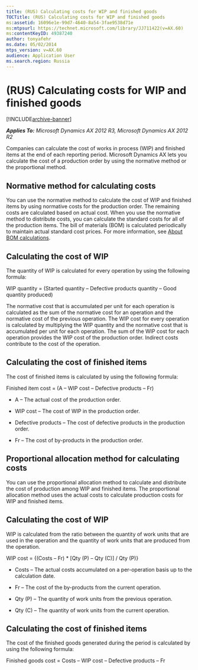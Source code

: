 ```yaml
---
title: (RUS) Calculating costs for WIP and finished goods
TOCTitle: (RUS) Calculating costs for WIP and finished goods
ms:assetid: 16096e1e-99d7-4640-8a54-3fae9538d71e
ms:mtpsurl: https://technet.microsoft.com/library/JJ711422(v=AX.60)
ms:contentKeyID: 49387240
author: tonyafehr
ms.date: 05/02/2014
mtps_version: v=AX.60
audience: Application User
ms.search.region: Russia
---
```


# (RUS) Calculating costs for WIP and finished goods 


[!INCLUDE[archive-banner](includes/archive-banner.md)]


_**Applies To:** Microsoft Dynamics AX 2012 R3, Microsoft Dynamics AX 2012 R2_

Companies can calculate the cost of works in process (WIP) and finished items at the end of each reporting period. Microsoft Dynamics AX lets you calculate the cost of a production order by using the normative method or the proportional method.

## Normative method for calculating costs

You can use the normative method to calculate the cost of WIP and finished items by using normative costs for the production order. The remaining costs are calculated based on actual cost. When you use the normative method to distribute costs, you can calculate the standard costs for all of the production items. The bill of materials (BOM) is calculated periodically to maintain actual standard cost prices. For more information, see [About BOM calculations](about-bom-calculations.md).

## Calculating the cost of WIP

The quantity of WIP is calculated for every operation by using the following formula:

WIP quantity = (Started quantity – Defective products quantity – Good quantity produced)

The normative cost that is accumulated per unit for each operation is calculated as the sum of the normative cost for an operation and the normative cost of the previous operation. The WIP cost for every operation is calculated by multiplying the WIP quantity and the normative cost that is accumulated per unit for each operation. The sum of the WIP cost for each operation provides the WIP cost of the production order. Indirect costs contribute to the cost of the operation.

## Calculating the cost of finished items

The cost of finished items is calculated by using the following formula:

Finished item cost = (A – WIP cost – Defective products – Fr)

  - A – The actual cost of the production order.

  - WIP cost – The cost of WIP in the production order.

  - Defective products – The cost of defective products in the production order.

  - Fr – The cost of by-products in the production order.

## Proportional allocation method for calculating costs

You can use the proportional allocation method to calculate and distribute the cost of production among WIP and finished items. The proportional allocation method uses the actual costs to calculate production costs for WIP and finished items.

## Calculating the cost of WIP

WIP is calculated from the ratio between the quantity of work units that are used in the operation and the quantity of work units that are produced from the operation.

WIP cost = {(Costs – Fr) \* \[Qty (P) – Qty (C)\] / Qty (P)}

  - Costs – The actual costs accumulated on a per-operation basis up to the calculation date.

  - Fr – The cost of the by-products from the current operation.

  - Qty (P) – The quantity of work units from the previous operation.

  - Qty (C) – The quantity of work units from the current operation.

## Calculating the cost of finished items

The cost of the finished goods generated during the period is calculated by using the following formula:

Finished goods cost = Costs – WIP cost – Defective products – Fr

  


